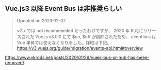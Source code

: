 ## Vue.js3 以降 Event Bus は非推奨らしい

> Updated on 2020-12-07
>
> v2.x では not recommended だったわけですが、 2020 年 9 月にリリースされた Vue.js v3.0.0 にて $on, $off が削除されたため、 event bus は Vue 単体では使えなくなりました。詳細は下記。  
> https://v3.vuejs.org/guide/migration/events-api.html#overview

https://www.ykrods.net/posts/2020/01/29/vuejs-bus-or-hub-has-been-removed/
